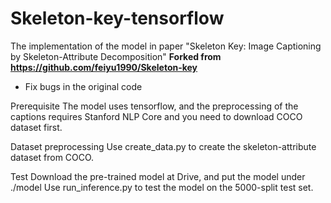 # Skeleton-key-tensorflow

The implementation of the model in paper "Skeleton Key: Image Captioning by Skeleton-Attribute Decomposition"
**Forked from https://github.com/feiyu1990/Skeleton-key**
* Fix bugs in the original code

Prerequisite
The model uses tensorflow, and the preprocessing of the captions requires Stanford NLP Core and you need to download COCO dataset first.

Dataset preprocessing
Use create_data.py to create the skeleton-attribute dataset from COCO.

Test
Download the pre-trained model at Drive, and put the model under ./model Use run_inference.py to test the model on the 5000-split test set.


